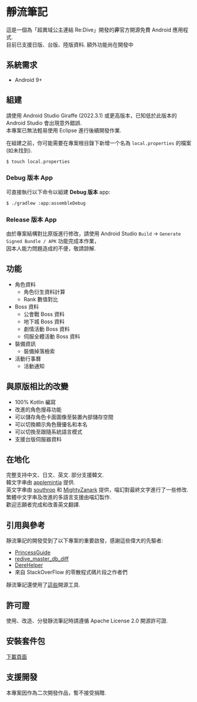# 靜流筆記
這是一個為「超異域公主連結 Re:Dive」開發的**非**官方開源免費 Android 應用程式.  
目前已支援日版、台版、陸版資料. 額外功能尚在開發中

## 系統需求
* Android 9+

## 組建
請使用 Android Studio Giraffe (2022.3.1) 或更高版本，已知低於此版本的 Android Studio 會出現意外錯誤.  
本專案已無法輕易使用 Eclipse 進行後續開發作業.  

在組建之前，你可能需要在專案根目錄下新增一个名為 `local.properties` 的檔案 (如未找到).

```sh
$ touch local.properties
```

### Debug 版本 App
可直接執行以下命令以組建 **Debug 版本** app:

```sh
$ ./gradlew :app:assembleDebug
```

### Release 版本 App
由於專案結構對比原版進行修改，請使用 Android Studio `Build` -> `Generate Signed Bundle / APK` 功能完成本作業，   
因本人能力問題造成的不便，敬請諒解.  

## 功能
* 角色資料
    * 角色衍生資料計算
    * Rank 數值對比
* Boss 資料
    * 公會戰 Boss 資料
    * 地下城 Boss 資料
    * 劇情活動 Boss 資料
    * 伺服全體活動 Boss 資料
* 裝備資訊
    * 裝備掉落檢索
* 活動行事曆
    * 活動通知

## 與原版相比的改變
* 100% Kotlin 編寫  
* 改進的角色搜尋功能  
* 可以儲存角色卡面圖像至裝置內部儲存空間  
* 可以切換顯示角色聲優名和本名  
* 可以切換至跟隨系統語言模式  
* 支援台版伺服器資料  

## 在地化
完整支持中文、日文、英文. 部分支援韓文.  
韓文字串由 [applemintia](https://twitter.com/_applemintia) 提供.  
英文字串由 [southrop](https://github.com/southrop) 和 [MightyZanark](https://github.com/MightyZanark) 提供，喵幻對最終文字進行了一些修改.  
繁體中文字串及改進的多語言支援由喵幻製作.  
歡迎志願者完成和改善英文翻譯.

## 引用與參考
靜流筆記的開發受到了以下專案的重要啟發，感謝這些偉大的先驅者:
* [PrincessGuide](https://github.com/superk589/PrincessGuide)
* [redive_master_db_diff](https://github.com/esterTion/redive_master_db_diff)
* [DereHelper](https://github.com/Lazyeraser/DereHelper)
* 來自 StackOverFlow 的零散程式碼片段之作者們

靜流筆記還使用了[這些](OPENSOURCE.md)開源工具.

## 許可證
使用、改造、分發靜流筆記時請遵循 Apache License 2.0 開源許可證.

## 安裝套件包
[下載頁面](https://github.com/TragicLifeHu/ShizuruNotes/releases)  

## 支援開發
本專案因作為二次開發作品，暫不接受捐贈.  